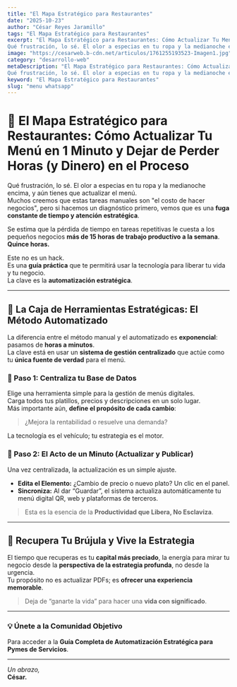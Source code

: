 ```yaml
---
title: "El Mapa Estratégico para Restaurantes"
date: "2025-10-23"
author: "César Reyes Jaramillo"
tags: "El Mapa Estratégico para Restaurantes"
excerpt: "El Mapa Estratégico para Restaurantes: Cómo Actualizar Tu Menú en 1 Minuto y Dejar de Perder Horas (y Dinero) en el Proceso
Qué frustración, lo sé. El olor a especias en tu ropa y la medianoche encima, y aún tienes que actualizar el menú. Muchos creemos que estas tareas manuales son \"el costo de hacer negocios\", pero si hacemos un diagnóstico primero, vemos que es una fuga constante de tiempo y atención estratégica."
image: "https://cesarweb.b-cdn.net/articulos/1761255193523-Imagen1.jpg"
category: "desarrollo-web"
metaDescription: "El Mapa Estratégico para Restaurantes: Cómo Actualizar Tu Menú en 1 Minuto y Dejar de Perder Horas (y Dinero) en el Proceso
Qué frustración, lo sé. El olor a especias en tu ropa y la medianoche encima, y aún tienes que actualizar el menú. Muchos creemos que estas tareas manuales son \"el costo de hacer negocios\""
keyword: "El Mapa Estratégico para Restaurantes"
slug: "menu whatsapp"
---
```


# 🧭 El Mapa Estratégico para Restaurantes: Cómo Actualizar Tu Menú en 1 Minuto y Dejar de Perder Horas (y Dinero) en el Proceso

Qué frustración, lo sé. El olor a especias en tu ropa y la medianoche encima, y aún tienes que actualizar el menú.  
Muchos creemos que estas tareas manuales son "el costo de hacer negocios", pero si hacemos un diagnóstico primero, vemos que es una **fuga constante de tiempo y atención estratégica**.

Se estima que la pérdida de tiempo en tareas repetitivas le cuesta a los pequeños negocios **más de 15 horas de trabajo productivo a la semana**.  
**Quince horas.**

Este no es un hack.  
Es una **guía práctica** que te permitirá usar la tecnología para liberar tu vida y tu negocio.  
La clave es la **automatización estratégica**.

---

## 🧰 La Caja de Herramientas Estratégicas: El Método Automatizado

La diferencia entre el método manual y el automatizado es **exponencial**: pasamos de **horas a minutos**.  
La clave está en usar un **sistema de gestión centralizado** que actúe como tu **única fuente de verdad** para el menú.

### 🔹 Paso 1: Centraliza tu Base de Datos
Elige una herramienta simple para la gestión de menús digitales.  
Carga todos tus platillos, precios y descripciones en un solo lugar.  
Más importante aún, **define el propósito de cada cambio**:  
> ¿Mejora la rentabilidad o resuelve una demanda?  

La tecnología es el vehículo; tu estrategia es el motor.

### 🔹 Paso 2: El Acto de un Minuto (Actualizar y Publicar)
Una vez centralizada, la actualización es un simple ajuste.

- **Edita el Elemento:** ¿Cambio de precio o nuevo plato? Un clic en el panel.  
- **Sincroniza:** Al dar “Guardar”, el sistema actualiza automáticamente tu menú digital QR, web y plataformas de terceros.

> Esta es la esencia de la **Productividad que Libera, No Esclaviza**.

---

## 🧭 Recupera Tu Brújula y Vive la Estrategia

El tiempo que recuperas es tu **capital más preciado**, la energía para mirar tu negocio desde la **perspectiva de la estrategia profunda**, no desde la urgencia.  
Tu propósito no es actualizar PDFs; es **ofrecer una experiencia memorable**.

> Deja de “ganarte la vida” para hacer una **vida con significado**.

---

### 💡 Únete a la Comunidad Objetivo  
Para acceder a la **Guía Completa de Automatización Estratégica para Pymes de Servicios**.

---

_Un abrazo,_  
**César.**
